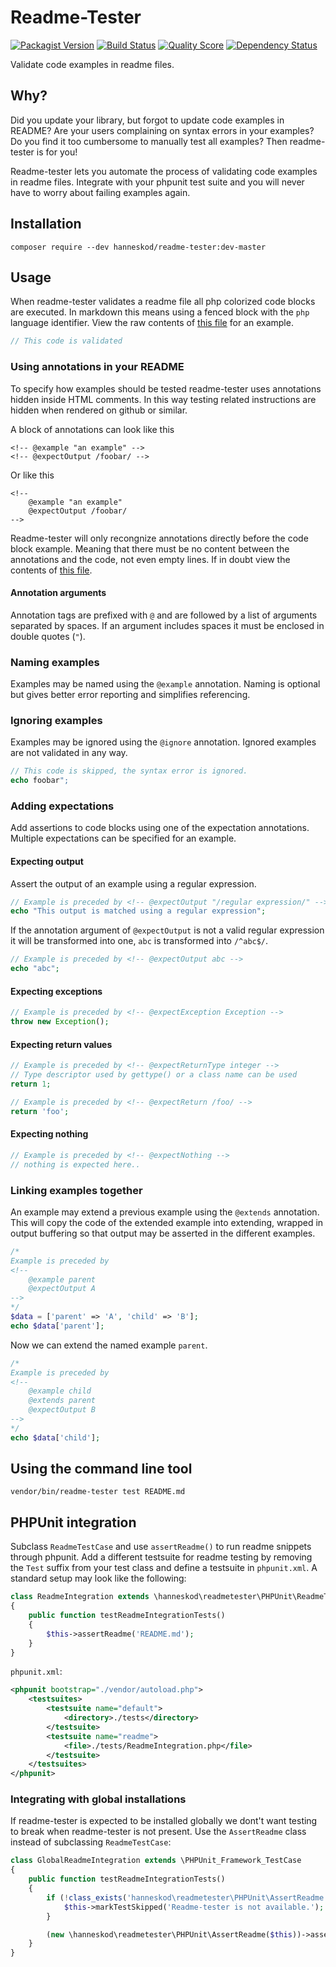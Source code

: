Readme-Tester
=============

[![Packagist Version](https://img.shields.io/packagist/v/hanneskod/readme-tester.svg?style=flat-square)](https://packagist.org/packages/hanneskod/readme-tester)
[![Build Status](https://img.shields.io/travis/hanneskod/readme-tester/master.svg?style=flat-square)](https://travis-ci.org/hanneskod/readme-tester)
[![Quality Score](https://img.shields.io/scrutinizer/g/hanneskod/readme-tester.svg?style=flat-square)](https://scrutinizer-ci.com/g/hanneskod/readme-tester)
[![Dependency Status](https://img.shields.io/gemnasium/hanneskod/readme-tester.svg?style=flat-square)](https://gemnasium.com/hanneskod/readme-tester)

Validate code examples in readme files.

Why?
----
Did you update your library, but forgot to update code examples in README? Are
your users complaining on syntax errors in your examples? Do you find it too
cumbersome to manually test all examples? Then readme-tester is for you!

Readme-tester lets you automate the process of validating code examples in
readme files. Integrate with your phpunit test suite and you will never have to
worry about failing examples again.

Installation
------------
```shell
composer require --dev hanneskod/readme-tester:dev-master
```

Usage
-----
When readme-tester validates a readme file all php colorized code blocks are
executed. In markdown this means using a fenced block with the `php` language
identifier. View the raw contents of [this file](/README.md) for an example.

```php
// This code is validated
```

### Using annotations in your README

To specify how examples should be tested readme-tester uses annotations hidden
inside HTML comments. In this way testing related instructions are hidden when
rendered on github or similar.

A block of annotations can look like this

```
<!-- @example "an example" -->
<!-- @expectOutput /foobar/ -->
```

Or like this

```
<!--
    @example "an example"
    @expectOutput /foobar/
-->
```

Readme-tester will only recongnize annotations directly before the code block
example. Meaning that there must be no content between the annotations and the
code, not even empty lines. If in doubt view the contents of
[this file](/README.md).

#### Annotation arguments

Annotation tags are prefixed with `@` and are followed by a list of arguments
separated by spaces. If an argument includes spaces it must be enclosed in
double quotes (`"`).

### Naming examples

Examples may be named using the `@example` annotation. Naming is optional but
gives better error reporting and simplifies referencing.

### Ignoring examples

Examples may be ignored using the `@ignore` annotation. Ignored examples are
not validated in any way.

<!-- @ignore -->
```php
// This code is skipped, the syntax error is ignored.
echo foobar";
```

### Adding expectations

Add assertions to code blocks using one of the expectation annotations.
Multiple expectations can be specified for an example.

#### Expecting output

Assert the output of an example using a regular expression.

<!-- @expectOutput "/regular expression/" -->
```php
// Example is preceded by <!-- @expectOutput "/regular expression/" -->
echo "This output is matched using a regular expression";
```

If the annotation argument of `@expectOutput` is not a valid regular expression
it will be transformed into one, `abc` is transformed into `/^abc$/`.

<!-- @expectOutput abc -->
```php
// Example is preceded by <!-- @expectOutput abc -->
echo "abc";
```

#### Expecting exceptions

<!-- @expectException Exception -->
```php
// Example is preceded by <!-- @expectException Exception -->
throw new Exception();
```

#### Expecting return values

<!-- @expectReturnType integer -->
```php
// Example is preceded by <!-- @expectReturnType integer -->
// Type descriptor used by gettype() or a class name can be used
return 1;
```

<!-- @expectReturn /foo/ -->
```php
// Example is preceded by <!-- @expectReturn /foo/ -->
return 'foo';
```
#### Expecting nothing

<!-- @expectNothing -->
```php
// Example is preceded by <!-- @expectNothing -->
// nothing is expected here..
```

### Linking examples together

An example may extend a previous example using the `@extends` annotation. This
will copy the code of the extended example into extending, wrapped in output
buffering so that output may be asserted in the different examples.

<!--
    @example parent
    @expectOutput A
-->
```php
/*
Example is preceded by
<!--
    @example parent
    @expectOutput A
-->
*/
$data = ['parent' => 'A', 'child' => 'B'];
echo $data['parent'];
```

Now we can extend the named example `parent`.

<!--
    @example child
    @extends parent
    @expectOutput B
-->
```php
/*
Example is preceded by
<!--
    @example child
    @extends parent
    @expectOutput B
-->
*/
echo $data['child'];
```

Using the command line tool
---------------------------
```shell
vendor/bin/readme-tester test README.md
```

PHPUnit integration
-------------------
Subclass `ReadmeTestCase` and use `assertReadme()` to run readme snippets
through phpunit. Add a different testsuite for readme testing by removing the
`Test` suffix from your test class and define a testsuite in `phpunit.xml`.
A standard setup may look like the following:

```php
class ReadmeIntegration extends \hanneskod\readmetester\PHPUnit\ReadmeTestCase
{
    public function testReadmeIntegrationTests()
    {
        $this->assertReadme('README.md');
    }
}
```

`phpunit.xml`:

```xml
<phpunit bootstrap="./vendor/autoload.php">
    <testsuites>
        <testsuite name="default">
            <directory>./tests</directory>
        </testsuite>
        <testsuite name="readme">
            <file>./tests/ReadmeIntegration.php</file>
        </testsuite>
    </testsuites>
</phpunit>
```

### Integrating with global installations

If readme-tester is expected to be installed globally we dont't want testing to
break when readme-tester is not present. Use the `AssertReadme` class instead
of subclassing `ReadmeTestCase`:

```php
class GlobalReadmeIntegration extends \PHPUnit_Framework_TestCase
{
    public function testReadmeIntegrationTests()
    {
        if (!class_exists('hanneskod\readmetester\PHPUnit\AssertReadme')) {
            $this->markTestSkipped('Readme-tester is not available.');
        }

        (new \hanneskod\readmetester\PHPUnit\AssertReadme($this))->assertReadme('README.md');
    }
}
```
